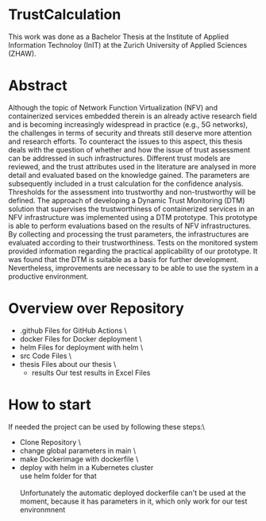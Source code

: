 ﻿# TrustCalculation

This work was done as a Bachelor Thesis at the Institute of Applied Information Technoloy (InIT) at the Zurich University of Applied Sciences (ZHAW).

# Abstract
Although the topic of Network Function Virtualization (NFV) and containerized services embedded therein is an already active research field and is becoming increasingly widespread in practice (e.g., 5G networks), the challenges in terms of security and threats still deserve more attention and research efforts. To counteract the issues to this aspect, this thesis deals with the question of whether and how the issue of trust assessment can be addressed in such infrastructures. Different trust models are reviewed, and the trust attributes used in the literature are analysed in more detail and evaluated based on the knowledge gained. The parameters are subsequently included in a trust calculation for the confidence analysis. Thresholds for the assessment into trustworthy and non-trustworthy will be defined. The approach of developing a Dynamic Trust Monitoring (DTM) solution that supervises the trustworthiness of containerized services in an NFV infrastructure was implemented using a DTM prototype. This prototype is able to perform evaluations based on the results of NFV infrastructures. By collecting and processing the trust parameters, the infrastructures are evaluated according to their trustworthiness. Tests on the monitored system provided information regarding the practical applicability of our prototype. It was found that the DTM is suitable as a basis for further development. Nevertheless, improvements are necessary to be able to use the system in a productive environment.

# Overview over Repository
*	.github			Files for GitHub Actions \
*	docker			Files for Docker deployment \
*	helm			  Files for deployment with helm \
*	src			    Code Files \
*	thesis			Files about our thesis \
    *	results		Our test results in Excel Files


# How to start
If needed the project can be used by following these steps:\
* Clone Repository \
* change global parameters in main \
* make Dockerimage with dockerfile \
* deploy with helm in a Kubernetes cluster \
   use helm folder for that \
\
Unfortunately the automatic deployed dockerfile can't be used at the moment, because it has parameters in it, which only work for our test environmnent
